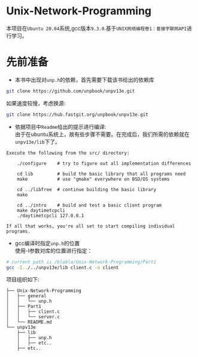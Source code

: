 # Unix-Network-Programming
本项目在`Ubuntu 20.04`系统,gcc版本`9.3.0`.基于`UNIX网络编程卷1：套接字联网API`进行学习。

# 先前准备
- 本书中出现对`unp.h`的依赖，首先需要下载该书给出的依赖库  
```sh
git clone https://github.com/unpbook/unpv13e.git
```
如果速度较慢，考虑换源:
```sh
git clone https://hub.fastgit.org/unpbook/unpv13e.git
```
- 依据项目中`Readme`给出的提示进行编译:  
由于在ubuntu系统上，故有些步骤不需要。在完成后，我们所需的依赖就在`unpv13e/lib`下了。
```
Execute the following from the src/ directory:

    ./configure    # try to figure out all implementation differences

    cd lib         # build the basic library that all programs need
    make           # use "gmake" everywhere on BSD/OS systems

    cd ../libfree  # continue building the basic library
    make

    cd ../intro    # build and test a basic client program
    make daytimetcpcli
    ./daytimetcpcli 127.0.0.1

If all that works, you're all set to start compiling individual programs.
```
- gcc编译时指定`unp.h`的位置  
使用-I参数对库的位置进行指定：
```sh
# current path is /blabla/Unix-Network-Programming/Part1
gcc -I../../unpv13e/lib client.c -o client
```
项目组织如下:  
```
├── Unix-Network-Programming
│   ├── general
│   │   └── unp.h
│   ├── Part1
│   │   ├── client.c
│   │   └── server.c
│   └── README.md
└── unpv13e
    ├── lib
    │   ├── unp.h
    │   ├── etc..
    ├── etc..
```